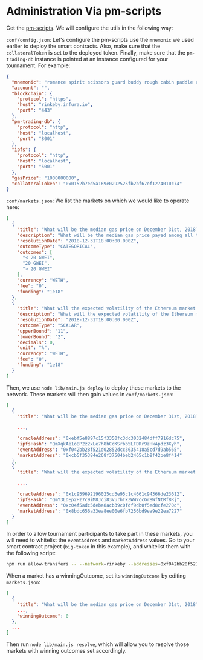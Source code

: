 # Administration Via pm-scripts

Get the [pm-scripts](https://github.com/gnosis/pm-scripts). We will configure the utils in the following way:

`conf/config.json`: Let's configure the pm-scripts use the `mnemonic` we used earlier to deploy the smart contracts. Also, make sure that the `collateralToken` is set to the deployed token. Finally, make sure that the `pm-trading-db` instance is pointed at an instance configured for your tournament. For example:

```json
{
  "mnemonic": "romance spirit scissors guard buddy rough cabin paddle cricket cactus clock buddy",
  "account": "",
  "blockchain": {
    "protocol": "https",
    "host": "rinkeby.infura.io",
    "port": "443"
  },
  "pm-trading-db": {
    "protocol": "http",
    "host": "localhost",
    "port": "8001"
  },
  "ipfs": {
    "protocol": "http",
    "host": "localhost",
    "port": "5001"
  },
  "gasPrice": "1000000000",
  "collateralToken": "0x0152b7ed5a169e0292525fb2bf67ef1274010c74"
}
```

`conf/markets.json`: We list the markets on which we would like to operate here:

```json
[
  {
    "title": "What will be the median gas price on December 31st, 2018?",
    "description": "What will be the median gas price payed among all transactions on December 31st, 2018?",
    "resolutionDate": "2018-12-31T18:00:00.000Z",
    "outcomeType": "CATEGORICAL",
    "outcomes": [
      "< 20 GWEI",
      "20 GWEI",
      "> 20 GWEI"
    ],
    "currency": "WETH",
    "fee": "0",
    "funding": "1e18"
  },
  {
    "title": "What will the expected volatility of the Ethereum market be by December 31st over a 30-day estimate?",
    "description": "What will the expected volatility of the Ethereum market be by December 31st, 2018, over a 30-day estimate? Source: https://www.buybitcoinworldwide.com/ethereum-volatility/",
    "resolutionDate": "2018-12-31T18:00:00.000Z",
    "outcomeType": "SCALAR",
    "upperBound": "11",
    "lowerBound": "2",
    "decimals": 0,
    "unit": "%",
    "currency": "WETH",
    "fee": "0",
    "funding": "1e18"
  }
]
```

Then, we use `node lib/main.js deploy` to deploy these markets to the network. These markets will then gain values in `conf/markets.json`:

```json
[
  {
    "title": "What will be the median gas price on December 31st, 2018?",

    ...,

    "oracleAddress": "0xebf5e8897c15f3350fc3dc3032484dff7916dc75",
    "ipfsHash": "QmXqkAe1oBP2z2xLe7h8hCcKSrbb5LFDRr9zHkApdz3Xyh",
    "eventAddress": "0xf042bb28f521d02852dcc3635418a5cd7d9ab565",
    "marketAddress": "0xcb5f35384e268f37504beb2465c1b8f42be8f414"
  },
  {
    "title": "What will the expected volatility of the Ethereum market be by December 31st over a 30-day estimate?",

    ...,

    "oracleAddress": "0x1c959692196025cd3e95c1c4661c94366de23612",
    "ipfsHash": "QmY3LDEp2Hz7c9iM8Jci83VurhTkZWW7ccGr8WfNtRf8Rj",
    "eventAddress": "0xc04f5adc5deba8acb39c0fdf9db0f5ed8cfe270d",
    "marketAddress": "0x8bdc656a33ea8ee00e6fb7256bd9ea9e22ea7227"
  }
]
```

In order to allow tournament participants to take part in these markets, you will need to whitelist the `eventAddress` and `marketAddress` values. Go to your smart contract project (`big-token` in this example), and whitelist them with the following script:

```sh
npm run allow-transfers -- --network=rinkeby --addresses=0xf042bb28f521d02852dcc3635418a5cd7d9ab565,0xcb5f35384e268f37504beb2465c1b8f42be8f414,0xc04f5adc5deba8acb39c0fdf9db0f5ed8cfe270d,0x8bdc656a33ea8ee00e6fb7256bd9ea9e22ea7227
```

When a market has a winningOutcome, set its `winningOutcome` by editing `markets.json`:

```json
[
  {
    "title": "What will be the median gas price on December 31st, 2018?",
    ...,
    "winningOutcome": 0
  },
  ...
]
```

Then run `node lib/main.js resolve`, which will allow you to resolve those markets with winning outcomes set accordingly.
